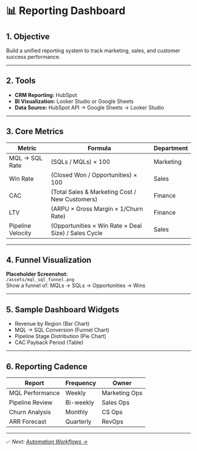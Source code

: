 # 📊 Reporting Dashboard

## 1. Objective
Build a unified reporting system to track marketing, sales, and customer success performance.

---

## 2. Tools
- **CRM Reporting:** HubSpot  
- **BI Visualization:** Looker Studio or Google Sheets  
- **Data Source:** HubSpot API → Google Sheets → Looker Studio  

---

## 3. Core Metrics

| Metric | Formula | Department |
|--------|----------|-------------|
| MQL → SQL Rate | (SQLs / MQLs) × 100 | Marketing |
| Win Rate | (Closed Won / Opportunities) × 100 | Sales |
| CAC | (Total Sales & Marketing Cost / New Customers) | Finance |
| LTV | (ARPU × Gross Margin × 1/Churn Rate) | Finance |
| Pipeline Velocity | (Opportunities × Win Rate × Deal Size) / Sales Cycle | Sales |

---

## 4. Funnel Visualization

**Placeholder Screenshot:**  
`/assets/mql_sql_funnel.png`  
Show a funnel of: MQLs → SQLs → Opportunities → Wins

---

## 5. Sample Dashboard Widgets
- Revenue by Region (Bar Chart)  
- MQL → SQL Conversion (Funnel Chart)  
- Pipeline Stage Distribution (Pie Chart)  
- CAC Payback Period (Table)

---

## 6. Reporting Cadence
| Report | Frequency | Owner |
|---------|------------|--------|
| MQL Performance | Weekly | Marketing Ops |
| Pipeline Review | Bi-weekly | Sales Ops |
| Churn Analysis | Monthly | CS Ops |
| ARR Forecast | Quarterly | RevOps |

---

✅ *Next: [Automation Workflows →](./04_automation_workflows.md)*
